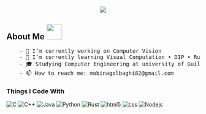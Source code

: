 
<h1 align="center">
  <a href="https://git.io/typing-svg">
    <img src="https://readme-typing-svg.herokuapp.com/?lines=Hi+there👋;This+is+Mobina+Golbaghi!&center=true&size=30">
  </a>
</h1>

<h2>About Me <img src="https://raw.githubusercontent.com/innng/innng/master/assets/kyubey.gif" height="40" /></h2>
<pre>
    - 🔭 I’m currently working on Computer Vision
    - 🌱 I’m currently learning Visual Computation • DIP • Rust 
    - 🎓 𝚂𝚝𝚞𝚍𝚢𝚒𝚗𝚐 Computer Engineering at university of Guilan
    - 📫 How to reach me: mobinagolbaghi82@gmail.com
</pre>


<h3>Things I Code With</h3> 


 ![C](https://img.shields.io/badge/C-A8B9CC?logo=c&logoColor=white&style=for-the-badge)
 ![C++](https://img.shields.io/badge/C++-00599C?logo=cplusplus&logoColor=white&style=for-the-badge)
 ![Java](https://img.shields.io/badge/Java-F8981D?logo=java&logoColor=white&style=for-the-badge)
 ![Python](https://img.shields.io/badge/Python-3776AB?logo=python&logoColor=white&style=for-the-badge)
 ![Rust](https://img.shields.io/badge/Rust-000000?logo=rust&logoColor=white&style=for-the-badge)
 ![html5](https://img.shields.io/badge/HTML5-e32d46?logo=HTML5&logoColor=white&style=for-the-badge)
 ![css](https://img.shields.io/badge/CSS3-1e5ce3?logo=HTML5&logoColor=white&style=for-the-badge)
 ![Nodejs](https://img.shields.io/badge/Nodejs-43853d?logo=HTML5&logoColor=white&style=for-the-badge)
 


<!--    
[![](https://img.shields.io/badge/linkedin-0a66c2)](http://linkedin.com/in/ingridrosselis)
[![](https://img.shields.io/badge/mastodon-6364ff)](https://tech.lgbt/@innng)
[![](https://img.shields.io/badge/osu!-ff66ab)](https://osu.ppy.sh/users/4606212)
[![](https://img.shields.io/badge/enka.network-69899c)](https://enka.network/u/Inng/1A4HU1/10000069/1985924/)
</div>

